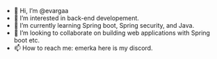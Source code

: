 - 👋 Hi, I’m @evargaa
- 👀 I’m interested in back-end developement.
- 🌱 I’m currently learning Spring boot, Spring security, and Java.
- 💞️ I’m looking to collaborate on building web applications with Spring boot etc. 
- 📫 How to reach me: emerka here is my discord.



